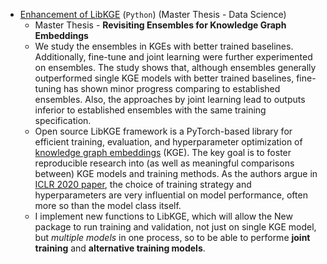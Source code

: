  - [Enhancement of LibKGE](https://github.com/kuanmin/projects/tree/master/Thesis%20MSc%20Data%20Science) (`Python`) (Master Thesis - Data Science)<br />
    - Master Thesis - **Revisiting Ensembles for Knowledge Graph Embeddings**
    - We study the ensembles in KGEs with better trained baselines. Additionally, fine-tune and joint learning were further experimented on ensembles. The study shows that, although ensembles generally outperformed single KGE models with better trained baselines, fine-tuning has shown minor progress comparing to established ensembles. Also, the approaches by joint learning lead to outputs inferior to established ensembles with the same training specification.
    - Open source LibKGE framework is a PyTorch-based library for efficient training, evaluation, and hyperparameter optimization of [knowledge graph embeddings](https://ieeexplore.ieee.org/document/8047276) (KGE). The key goal is to foster reproducible research into (as well as meaningful comparisons between) KGE models and training methods. As the authors argue in [ICLR 2020 paper](https://openreview.net/forum?id=BkxSmlBFvr), the choice of training strategy and hyperparameters are very influential on model performance, often more so than the model class itself.
    - I implement new functions to LibKGE, which will allow the New package to run training and validation, not just on single KGE model, but *multiple models* in one process, so to be able to performe **joint training** and **alternative training models**.
